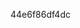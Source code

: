 44e6f86df4dc

<script src="https://challenges.cloudflare.com/turnstile/v0/g/44e6f86df4dc/api.js?onload=boSsq5&amp;render=explicit"></script>

